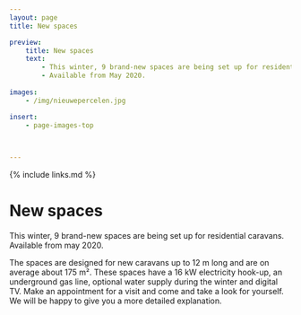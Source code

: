 ```yaml
---
layout: page
title: New spaces

preview:
    title: New spaces
    text: 
        - This winter, 9 brand-new spaces are being set up for residential caravans. 
        - Available from May 2020.
        
images:
    - /img/nieuwepercelen.jpg

insert:
    - page-images-top
    


---
```


{% include links.md %}

# New spaces

This winter, 9 brand-new spaces are being set up for residential caravans. Available from may 2020.

The spaces are designed for new caravans up to 12 m long and are on average about 175 m².
These spaces have a 16 kW electricity hook-up, an underground gas line, optional water supply during the winter and digital TV.
Make an appointment for a visit and come and take a look for yourself. We will be happy to give you a more detailed explanation.



